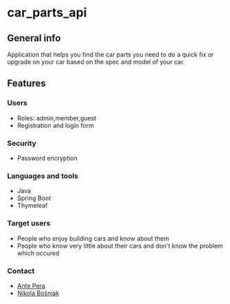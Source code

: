 # car_parts_api
    
## General info
  Application that helps you find the car parts you need to do a quick fix or upgrade on your car based on the spec and model of your car.

## Features

### Users
 * Roles: admin,member,guest
 * Registration and login form
### Security
 * Password encryption
### Languages and tools
 * Java
 * Spring Boot
 * Thymeleaf
### Target users
 * People who enjoy building cars and know about them 
 * People who know very little about their cars and don't know the problem which occured
### Contact 
 * [Ante Pera](https://github.com/AntePera)
 * [Nikola Bošnjak](https://github.com/LunarStrain94)
